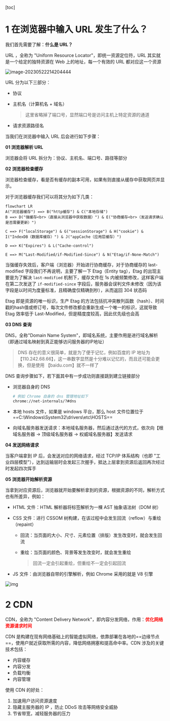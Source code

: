 [toc]

# 1 在浏览器中输入 URL 发生了什么？

我们首先需要了解：**什么是 URL？**

URL ，全称为 "Uniform Resource Locator"，即统一资源定位符，URL 其实就是一个给定的独特资源在 Web 上的地址，每一个有效的 URL 都对应这一个资源 

![image-20230522214204444](https://theblogimage.oss-cn-fuzhou.aliyuncs.com/imagefortypora/image-20230522214204444.png)

URL 分为以下三部分：

- 协议

- 主机名（计算机名 + 域名）

  > 这里省略掉了端口号，显然端口号是访问主机上特定资源的通道

- 请求资源路径名



当我们在浏览器中输入 URL 后会进行如下步骤：

**01 浏览器解析 URL** 

浏览器会将 URL 拆分为：协议、主机名、端口号、路径等部分



**02 浏览器检查缓存**

浏览器检查缓存，看是否有缓存的副本可用，如果有则直接从缓存中获取网页并显示。

对于浏览器缓存我们可以将其分为如下几类：

```mermaid
flowchart LR
A("浏览器缓存") ==> B("http缓存") & C("本地存储")
B ==> D("强缓存<br>（直接从浏览器中获取数据）") & E("协商缓存<br>（发送请求确认是否需要更新）")

C ==> F("localStorage") & G("sessionStorage") & H("cookie") & I("IndexDB（数据库缓存）") & J("appCache（应用层缓存）")

D ==> K("Expires") & L("Cache-control")

E ==> M("Last-Modified/if-Modified-Since") & N("Etag/if-None-Match")
```

当强缓存失效后，客户端（浏览器）开始进行协商缓存，对于协商缓存的 last-modified 字段我们不再说明，主要了解一下 Etag（Entity tag），Etag 的出现主要是为了解决 `last-modified` 机制下，缓存文件在 1s 内被频繁修改，这样客户端在第二次发送了 `if-modified-since` 字段后，服务器会误判文件未修改（因为该字段是以时间为度量标准，且精确度仅精确到秒），从而返回 304 状态码

Etag 即是资源的唯一标识，生产 Etag 的方法包括抗冲突散列函数（hash）、时间戳的hash值或修订号，每次文件修改都会重新生成一个唯一的标识，这就导致 Etag 效率低于 Last-Modified，但是精度度较高，因此优先级也会高



**03 DNS 查询**

DNS，全称"Domain Name System"，即域名系统，主要作用是进行域名解析（即通过域名映射到真正能够访问服务器的IP地址）

> DNS 存在的意义很简单，就是为了便于记忆，例如百度的 IP 地址为 【110.242.68.66】，这一串数字显然是十分难以记忆的，而且还可能会更换，但是使用 【baidu.com】就不一样了

DNS 查询步骤如下，若下面其中有一步成功则直接跳到建立链接部分

- 浏览器自身的 DNS

  ```bash
  # 例如 Chrome 自身的 dns 管理地址如下
  chrome://net-internals/?#dns
  ```

- 本地 hosts 文件，如果是 windows 平台，那么 host 文件位置位于 ==C:\Windows\System32\drivers\etc\HOSTS==

- 向域名服务器发送请求：本地域名服务器，然后通过迭代的方式，依次向【根域名服务器 -> 顶级域名服务器 -> 权威域名服务器】发送请求



**04 发送网络请求**

当客户端拿到 IP 后，会发送对应的网络请求，经过 TCP/IP 体系结构（也即 "工业四层模型"），达到运输层时会发起三次握手，抵达上层拿到资源后返回再次经过时发起四次挥手



**05 浏览器开始解析资源**

当拿到对应资源后，浏览器就开始要解析拿到的资源，根据资源的不同，解析方式也有所差异，例如：

- HTML 文件：HTML 解析器将标签解析为一棵 AST 抽象语法树（DOM 树）
- CSS 文件：进行 CSSOM 树构建，在该过程中会发生回流（reflow）与重绘（repaint）

  - 回流：当页面的大小、尺寸、元素位置（排版）发生改变时，就会发生回流

  - 重绘：当页面的颜色、背景等发生改变时，就会发生重绘

    > 回流一定会引起重绘，但重绘不一定会引起回流

- JS 文件：由浏览器自带的引擎解析，例如 Chrome 采用的就是 V8 引擎

![img](https://theblogimage.oss-cn-fuzhou.aliyuncs.com/imagefortypora/2b56a950-9cdc-11eb-ab90-d9ae814b240d.png)







# 2 CDN

CDN，全称为 "Content Delivery Network"，即内容分发网络，作用：<strong style="color:red">优化网络资源请求时间</strong>

CDN 是构建在现有网络基础上的智能虚拟网络，依靠部署在各地的==边缘节点==，使用户就近获取所需的内容，降低网络拥塞和提高命中率。CDN 涉及的关键技术包括：

- 内容缓存
- 内容分发
- 负载均衡
- 内容管理

使用 CDN 的好处：

1. 加速用户访问资源速度
2. 隐藏主服务器的 IP ，防止 DDoS 攻击等网络安全威胁
3. 节省带宽，减轻服务器的压力



